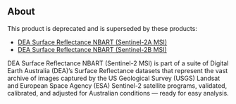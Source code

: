## About

This product is deprecated and is superseded by these products: 

* [DEA Surface Reflectance NBART (Sentinel-2A MSI)](/data/product/dea-surface-reflectance-nbart-sentinel-2a-msi/) 
* [DEA Surface Reflectance NBART (Sentinel-2B MSI)](/data/product/dea-surface-reflectance-nbart-sentinel-2b-msi/)

DEA Surface Reflectance NBART (Sentinel-2 MSI) is part of a suite of Digital Earth Australia (DEA)’s Surface Reflectance datasets that represent the vast archive of images captured by the US Geological Survey (USGS) Landsat and European Space Agency (ESA) Sentinel-2 satellite programs, validated, calibrated, and adjusted for Australian conditions — ready for easy analysis.


